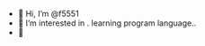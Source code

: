 - 👋 Hi, I’m @f5551
- 👀 I’m interested in . learning program language..
- 💞️ 
<!---
f5551/f5551 is a ✨ special ✨ repository because its `README.md` (this file) appears on your GitHub profile.
You can click the Preview link to take a look at your changes.
--->
